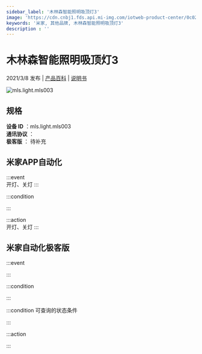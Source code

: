 ```yaml
---
sidebar_label: '木林森智能照明吸顶灯3'
image: 'https://cdn.cnbj1.fds.api.mi-img.com/iotweb-product-center/0c027e9cf36fd700921fd046b87cf57c_大灯-168.png?GalaxyAccessKeyId=AKVGLQWBOVIRQ3XLEW&Expires=9223372036854775807&Signature=x0o3BEOiTxJk1BItj7MbQoNGlSY='
keywords: '米家, 其他品牌, 木林森智能照明吸顶灯3'
description : ''
---
```

# 木林森智能照明吸顶灯3

2021/3/8 发布 | [产品百科](https://home.mi.com/webapp/content/baike/product/index.html?model=mls.light.mls003/) | [说明书](https://home.mi.com/views/introduction.html?model=mls.light.mls003&region=cn)

![mls.light.mls003](https://cdn.cnbj1.fds.api.mi-img.com/iotweb-product-center/0c027e9cf36fd700921fd046b87cf57c_大灯-168.png?GalaxyAccessKeyId=AKVGLQWBOVIRQ3XLEW&Expires=9223372036854775807&Signature=x0o3BEOiTxJk1BItj7MbQoNGlSY=)

## 规格  
> 
**设备 ID** ：mls.light.mls003  
**通讯协议** ：  
**极客版**  ： 待补充 


## 米家APP自动化  

:::event  
开灯、关灯
:::

:::condition  

:::

:::action   
开灯、关灯
:::

## 米家自动化极客版  

:::event  

:::

:::condition  

:::

:::condition 可查询的状态条件  

:::

:::action  

:::

        
